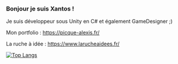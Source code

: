 ### Bonjour je suis Xantos ! 

Je suis développeur sous Unity en C# et également GameDesigner ;)


Mon portfolio :
https://picque-alexis.fr/

La ruche à idée :
https://www.larucheaidees.fr/

[![Top Langs](https://github-readme-stats.vercel.app/api/top-langs/?username=Xantos07&theme=onedark)](https://github.com/anuraghazra/github-readme-stats)

